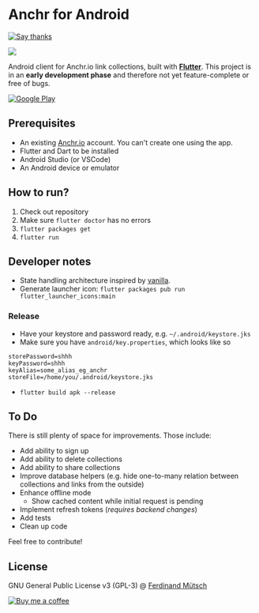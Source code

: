 # Anchr for Android
[![Say thanks](https://img.shields.io/badge/SayThanks.io-%E2%98%BC-1EAEDB.svg)](https://saythanks.io/to/n1try)

![](https://anchr.io/i/ccrHg.png)

Android client for Anchr.io link collections, built with **[Flutter](https://flutter.dev)**. This project is in an **early development phase** and therefore not yet feature-complete or free of bugs.

[![Google Play](https://anchr.io/i/ZPaVo.png)](https://play.google.com/store/apps/details?id=io.muetsch.anchrandroid)

## Prerequisites
* An existing [Anchr.io](https://anchr.io) account. You can't create one using the app.
* Flutter and Dart to be installed
* Android Studio (or VSCode)
* An Android device or emulator

## How to run?
1. Check out repository
2. Make sure `flutter doctor` has no errors
3. `flutter packages get`
4. `flutter run`

## Developer notes
* State handling architecture inspired by [vanilla](https://github.com/brianegan/flutter_architecture_samples/tree/master/example/vanilla).
* Generate launcher icon: `flutter packages pub run flutter_launcher_icons:main`

### Release
* Have your keystore and password ready, e.g. `~/.android/keystore.jks`
* Make sure you have `android/key.properties`, which looks like so
```
storePassword=shhh
keyPassword=shhh
keyAlias=some_alias_eg_anchr
storeFile=/home/you/.android/keystore.jks
```
* `flutter build apk --release`

## To Do
There is still plenty of space for improvements. Those include:

* Add ability to sign up
* Add ability to delete collections
* Add ability to share collections
* Improve database helpers (e.g. hide one-to-many relation between collections and links from the outside)
* Enhance offline mode
  * Show cached content while initial request is pending
* Implement refresh tokens (_requires backend changes_)
* Add tests
* Clean up code

Feel free to contribute!

## License
GNU General Public License v3 (GPL-3) @ [Ferdinand Mütsch](https://ferdinand-muetsch.de)

[![Buy me a coffee](https://www.buymeacoffee.com/assets/img/custom_images/orange_img.png)](https://buymeacoff.ee/n1try)
